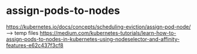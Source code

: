 # assign-pods-to-nodes
https://kubernetes.io/docs/concepts/scheduling-eviction/assign-pod-node/ --> temp files
https://medium.com/kubernetes-tutorials/learn-how-to-assign-pods-to-nodes-in-kubernetes-using-nodeselector-and-affinity-features-e62c437f3cf8
